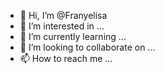 - 👋 Hi, I’m @Franyelisa
- 👀 I’m interested in ...
- 🌱 I’m currently learning ...
- 💞️ I’m looking to collaborate on ...
- 📫 How to reach me ...

<!---
Franyelisa/Franyelisa is a ✨ special ✨ repository because its `README.md` (this file) appears on your GitHub profile.
You can click the Preview link to take a look at your changes.
--->
